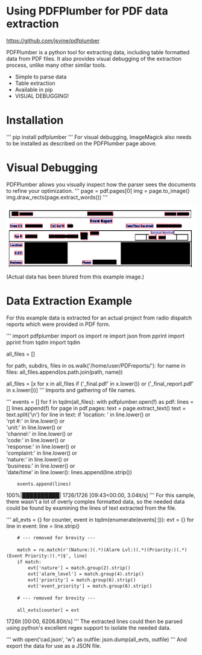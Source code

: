 # Using PDFPlumber for PDF data extraction

https://github.com/jsvine/pdfplumber

PDFPlumber is a python tool for extracting data, including table formatted data from PDF files. It also provides visual debugging of the extraction process, unlike many other similar tools.

  - Simple to parse data
  - Table extraction
  - Available in pip
  - VISUAL DEBUGGING!

# Installation
'''
pip install pdfplumber
'''
For visual debugging, ImageMagick also needs to be installed as described on the PDFPlumber page above.

# Visual Debugging

PDFPlumber allows you visually inspect how the parser sees the documents to refine your optimization.
'''
page = pdf.pages[0]
img = page.to_image()
img.draw_rects(page.extract_words())
'''

![](bmpsheet.bmp)

(Actual data has been blured from this example image.)

# Data Extraction Example

For this example data is extracted for an actual project from radio dispatch reports which were provided in PDF form.

'''
import pdfplumber
import os
import re
import json
from pprint import pprint
from tqdm import tqdm

all_files = []

for path, subdirs, files in os.walk('/home/user/PDFreports/'):
    for name in files:
        all_files.append(os.path.join(path, name))

all_files = [x for x in all_files if ('_final.pdf' in x.lower()) or ('_final_report.pdf' in x.lower())]
'''
Imports and gathering of file names.

'''
events = []
for f in tqdm(all_files):
    with pdfplumber.open(f) as pdf:
        lines = []
        lines.append(f)
        for page in pdf.pages:
            text = page.extract_text()
            text = text.split('\n')
            for line in text:
                if 'location: ' in line.lower() or \
                'rpt #:' in line.lower() or \
                'unit:' in line.lower() or \
                'channel:' in line.lower() or \
                'code:' in line.lower() or \
                'response:' in line.lower() or \
                'complaint:' in line.lower() or \
                'nature:' in line.lower() or \
                'business:' in line.lower() or \
                'date/time' in line.lower():
                    lines.append(line.strip())

        events.append(lines)

100%|██████████| 1726/1726 [09:43<00:00,  3.04it/s]
'''
For this sample, there wasn't a lot of overly complex formatted data, so the needed data could be found by examining the lines of text extracted from the file.

'''
all_evts = {}
for counter, event in tqdm(enumerate(events[:])):
    evt = {}
    for line in event:
        line = line.strip()

        # --- removed for brevity ---

        match = re.match(r'(Nature:)(.*)(Alarm Lvl:)(.*)(Priority:)(.*)(Event Priority:)(.*)$', line)
        if match:
            evt['nature'] = match.group(2).strip()
            evt['alarm_level'] = match.group(4).strip()
            evt['priority'] = match.group(6).strip()
            evt['event_priority'] = match.group(6).strip()

        # --- removed for brevity ---

        all_evts[counter] = evt

1726it [00:00, 6206.80it/s]
'''
The extracted lines could then be parsed using python's excellent regex support to isolate the needed data.

'''
with open('cad.json', 'w') as outfile:
    json.dump(all_evts, outfile)
'''
And export the data for use as a JSON file.
